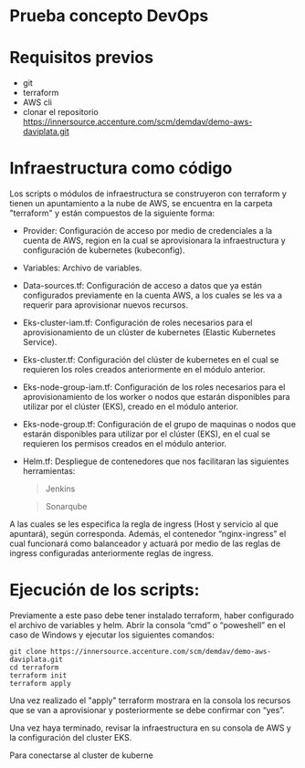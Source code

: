 # Prueba concepto DevOps
# Requisitos previos
- git
- terraform
- AWS cli
- clonar el repositorio https://innersource.accenture.com/scm/demdav/demo-aws-daviplata.git

# Infraestructura como código

Los scripts o módulos de infraestructura se construyeron con terraform y tienen un apuntamiento a la nube de AWS, se encuentra en la carpeta "terraform" y están compuestos de la siguiente forma:

  -	Provider: Configuración de acceso por medio de credenciales a la cuenta de AWS, region en la cual se aprovisionara la                 infraestructura y configuración de kubernetes (kubeconfig).

  -	Variables: Archivo de variables.

  -	Data-sources.tf: Configuración de acceso a datos que ya están configurados previamente en la cuenta AWS, a los cuales se les va a     requerir para aprovisionar nuevos recursos.

  -	Eks-cluster-iam.tf: Configuración de roles necesarios para el aprovisionamiento de un clúster de kubernetes (Elastic Kubernetes       Service).

  -	Eks-cluster.tf: Configuración del clúster de kubernetes en el cual se requieren los roles creados anteriormente en el módulo           anterior.

  -	Eks-node-group-iam.tf: Configuración de los roles necesarios para el aprovisionamiento de los worker o nodos que estarán disponibles   para utilizar por el clúster (EKS), creado en el módulo anterior.

  -	Eks-node-group.tf: Configuración de el grupo de maquinas o nodos que estarán disponibles para utilizar por el clúster (EKS), en el     cual se requieren los permisos creados en el módulo anterior.

  -	Helm.tf: Despliegue de contenedores que nos facilitaran las siguientes herramientas:
  
      > Jenkins
      
      > Sonarqube
      
  A las cuales se les especifica la regla de ingress (Host y servicio al que apuntará), según corresponda.
  Además, el contenedor “nginx-ingress” el cual funcionará como balanceador y actuará por medio de las reglas de ingress configuradas     anteriormente reglas de ingress.

# Ejecución de los scripts: 
Previamente a este paso debe tener instalado terraform, haber configurado el archivo de variables y helm.
Abrir la consola “cmd” o “poweshell” en el caso de Windows y ejecutar los siguientes comandos:

    git clone https://innersource.accenture.com/scm/demdav/demo-aws-daviplata.git 
    cd terraform
    terraform init
    terraform apply
    
Una vez realizado el "apply" terraform mostrara en la consola los recursos que se van a aprovisionar y posteriormente se debe confirmar con “yes”.

Una vez haya terminado, revisar la infraestructura en su consola de AWS y la configuración del cluster EKS.

Para conectarse al cluster de kuberne



